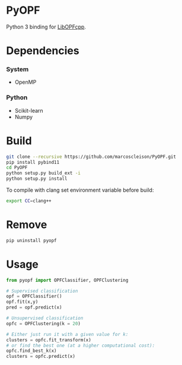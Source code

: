
# PyOPF
Python 3 binding for [LibOPFcpp](https://github.com/thierrypin/LibOPFcpp).

# Dependencies

### System
- OpenMP
### Python
- Scikit-learn
- Numpy

# Build
```bash
git clone --recursive https://github.com/marcoscleison/PyOPF.git
pip install pybind11
cd PyOPF
python setup.py build_ext -i
python setup.py install
```
To compile with clang set environment variable before build:
```bash
export CC=clang++
```

# Remove

```bash
pip uninstall pyopf
```


# Usage

```python
from pyopf import OPFClassifier, OPFClustering

# Supervised classification
opf = OPFClassifier()
opf.fit(x,y)
pred = opf.predict(x)

# Unsupervised classification
opfc = OPFClustering(k = 20)

# Either just run it with a given value for k:
clusters = opfc.fit_transform(x)
# or find the best one (at a higher computational cost):
opfc.find_best_k(x)
clusters = opfc.predict(x)



```
